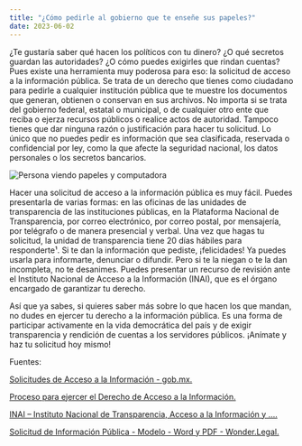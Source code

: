 ```yaml
---
title: "¿Cómo pedirle al gobierno que te enseñe sus papeles?"
date: 2023-06-02
---
```


¿Te gustaría saber qué hacen los políticos con tu dinero? ¿O qué secretos guardan las autoridades? ¿O cómo puedes exigirles que rindan cuentas? Pues existe una herramienta muy poderosa para eso: la solicitud de acceso a la información pública. Se trata de un derecho que tienes como ciudadano para pedirle a cualquier institución pública que te muestre los documentos que generan, obtienen o conservan en sus archivos. No importa si se trata del gobierno federal, estatal o municipal, o de cualquier otro ente que reciba o ejerza recursos públicos o realice actos de autoridad. Tampoco tienes que dar ninguna razón o justificación para hacer tu solicitud. Lo único que no puedes pedir es información que sea clasificada, reservada o confidencial por ley, como la que afecte la seguridad nacional, los datos personales o los secretos bancarios.

![Persona viendo papeles y computadora](https://th.bing.com/th/id/OIG.2zeTDNI9jM4gxjaI2BTL?pid=ImgGn)

Hacer una solicitud de acceso a la información pública es muy fácil. Puedes presentarla de varias formas: en las oficinas de las unidades de transparencia de las instituciones públicas, en la Plataforma Nacional de Transparencia, por correo electrónico, por correo postal, por mensajería, por telégrafo o de manera presencial y verbal. Una vez que hagas tu solicitud, la unidad de transparencia tiene 20 días hábiles para responderte¹. Si te dan la información que pediste, ¡felicidades! Ya puedes usarla para informarte, denunciar o difundir. Pero si te la niegan o te la dan incompleta, no te desanimes. Puedes presentar un recurso de revisión ante el Instituto Nacional de Acceso a la Información (INAI), que es el órgano encargado de garantizar tu derecho.

Así que ya sabes, si quieres saber más sobre lo que hacen los que mandan, no dudes en ejercer tu derecho a la información pública. Es una forma de participar activamente en la vida democrática del país y de exigir transparencia y rendición de cuentas a los servidores públicos. ¡Anímate y haz tu solicitud hoy mismo!

Fuentes:

[Solicitudes de Acceso a la Información - gob.mx.](https://www.gob.mx/sspc/documentos/solicitudes-de-acceso-a-la-informacion-286067)

[Proceso para ejercer el Derecho de Acceso a la Información.](https://home.inai.org.mx/?page_id=1643)

[INAI – Instituto Nacional de Transparencia, Acceso a la Información y .... ](https://home.inai.org.mx/)

[Solicitud de Información Pública - Modelo - Word y PDF - Wonder.Legal.](https://www.wonder.legal/mx/modele/solicitud-informacion-publica)